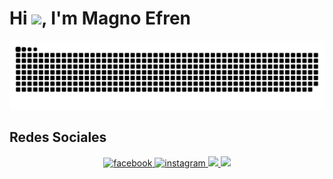 

<h1 align="left"> Hi <img src="https://raw.githubusercontent.com/kaueMarques/kaueMarques/master/hi.gif" width="40px">, I'm Magno Efren </h1>
<p align="left"> </p>

![Snake animation](https://github.com/MagnoEfren/magnoefren/blob/main/github-contribution-grid-snake.svg)

## Redes Sociales 
<div align="center">

<a href="https://www.facebook.com/electronicsarme" target="_blank">
<img src=https://img.shields.io/badge/facebook-1159FF.svg?&style=for-the-badge&logo=facebook&logoColor=white alt=facebook style="margin-bottom: 5px;" />
</a>
<a href="https://instagram.com/magnoefren" target="_blank">
<img src=https://img.shields.io/badge/instagram-CF3476.svg?&style=for-the-badge&logo=instagram&logoColor=white alt=instagram style="margin-bottom: 5px;" />
  
<a href="https://www.youtube.com/c/MagnoEfren" target="_blank">
<img src="https://img.shields.io/badge/YouTube-FF0000?style=for-the-badge&logo=youtube&logoColor=white" target="_blank"> 
  
<a href="https://twitter.com/magnoefren15" target="_blank">
<img src="https://img.shields.io/badge/Twitter-1818FE?style=for-the-badge&logo=twitter&logoColor=white" target="_blank"> 

 </a>
  




